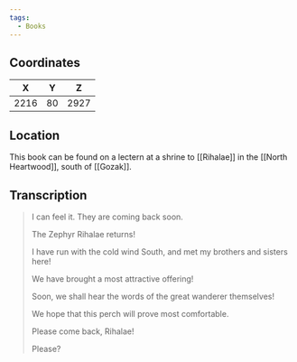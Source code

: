 ```yaml
---
tags:
  - Books
---
```


## Coordinates
| **X** | **Y** | **Z** |
| :---: | :---: | :---: |
| 2216  |  80   | 2927  |

## Location
This book can be found on a lectern at a shrine to [[Rihalae]] in the [[North Heartwood]], south of [[Gozak]].

## Transcription
> I can feel it. They are coming back soon.
>
> The Zephyr Rihalae returns!
>
> I have run with the cold wind South, and met my brothers and sisters here!
>
> We have brought a most attractive offering!
>
> Soon, we shall hear the words of the great wanderer themselves!
>
> We hope that this perch will prove most comfortable.
>
> Please come back, Rihalae!
>
> Please?

